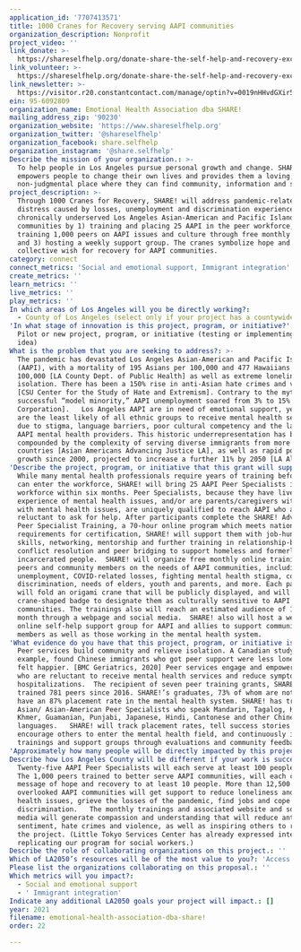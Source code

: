 ```yaml
---
application_id: '7707413571'
title: 1000 Cranes for Recovery serving AAPI communities
organization_description: Nonprofit
project_video: ''
link_donate: >-
  https://shareselfhelp.org/donate-share-the-self-help-and-recovery-exchange/ways-to-give/
link_volunteer: >-
  https://shareselfhelp.org/donate-share-the-self-help-and-recovery-exchange/time-share-the-self-help-and-recovery-exchange/
link_newsletter: >-
  https://visitor.r20.constantcontact.com/manage/optin?v=0019nHHvdGXir5TYZLqnTEGpfmBgQfcZp9-1zVY9QdWatVCgbIKUJpdP3pAVA_2-Zv-GEMw4GTIR3jc3tZguPn_RoIt4d2OKt-b7Y_b2Eze48U%3D
ein: 95-6092809
organization_name: Emotional Health Association dba SHARE!
mailing_address_zip: '90230'
organization_website: 'https://www.shareselfhelp.org'
organization_twitter: '@shareselfhelp'
organization_facebook: share.selfhelp
organization_instagram: '@share.selfhelp'
Describe the mission of your organization.: >-
  To help people in Los Angeles pursue personal growth and change. SHARE!
  empowers people to change their own lives and provides them a loving, safe,
  non-judgmental place where they can find community, information and support. 
project_description: >-
  Through 1000 Cranes for Recovery, SHARE! will address pandemic-related
  distress caused by losses, unemployment and discrimination experienced by
  chronically underserved Los Angeles Asian-American and Pacific Islander
  communities by 1) training and placing 25 AAPI in the peer workforce, and 2)
  training 1,000 peers on AAPI issues and culture through free monthly webinars
  and 3) hosting a weekly support group. The cranes symbolize hope and a
  collective wish for recovery for AAPI communities.
category: connect
connect_metrics: 'Social and emotional support, Immigrant integration'
create_metrics: ''
learn_metrics: ''
live_metrics: ''
play_metrics: ''
In which areas of Los Angeles will you be directly working?:
  - County of Los Angeles (select only if your project has a countywide benefit)
'In what stage of innovation is this project, program, or initiative?': >-
  Pilot or new project, program, or initiative (testing or implementing a new
  idea)
What is the problem that you are seeking to address?: >-
  The pandemic has devastated Los Angeles Asian-American and Pacific Islanders
  (AAPI), with a mortality of 195 Asians per 100,000 and 477 Hawaiians per
  100,000 [LA County Dept. of Public Health] as well as extreme loneliness and
  isolation. There has been a 150% rise in anti-Asian hate crimes and violence
  [CSU Center for the Study of Hate and Extremism]. Contrary to the myth of the
  successful “model minority,” AAPI unemployment soared from 3% to 15% [Rand
  Corporation].   Los Angeles AAPI are in need of emotional support, yet they
  are the least likely of all ethnic groups to receive mental health services,
  due to stigma, language barriers, poor cultural competency and the lack of
  AAPI mental health providers. This historic underrepresentation has been
  compounded by the complexity of serving diverse immigrants from more than 26
  countries [Asian Americans Advancing Justice LA], as well as rapid population
  growth since 2000, projected to increase a further 11% by 2050 [LA Almanac]. 
'Describe the project, program, or initiative that this grant will support to address the problem identified.': >-
  While many mental health professionals require years of training before they
  can enter the workforce, SHARE! will bring 25 AAPI Peer Specialists into the
  workforce within six months. Peer Specialists, because they have lived
  experience of mental health issues, and/or are parents/caregivers with a child
  with mental health issues, are uniquely qualified to reach AAPI who are
  reluctant to ask for help. After participants complete the SHARE! Advanced
  Peer Specialist Training, a 70-hour online program which meets national
  requirements for certification, SHARE! will support them with job-hunting
  skills, networking, mentorship and further training in relationship-building,
  conflict resolution and peer bridging to support homeless and formerly
  incarcerated people.  SHARE! will organize free monthly online trainings for
  peers and community members on the needs of AAPI communities, including
  unemployment, COVID-related losses, fighting mental health stigma, coping with
  discrimination, needs of elders, youth and parents, and more. Each participant
  will fold an origami crane that will be publicly displayed, and will earn a
  crane-shaped badge to designate them as culturally sensitive to AAPI
  communities. The trainings also will reach an estimated audience of 1,500 a
  month through a webpage and social media.  SHARE! also will host a weekly
  online self-help support group for AAPI and allies to support community
  members as well as those working in the mental health system. 
'What evidence do you have that this project, program, or initiative is or will be successful, and how will you define and measure success?': >-
  Peer services build community and relieve isolation. A Canadian study, for
  example, found Chinese immigrants who got peer support were less lonely and
  felt happier. [BMC Geriatrics, 2020] Peer services engage and empower people
  who are reluctant to receive mental health services and reduce symptoms and
  hospitalizations.  The recipient of seven peer training grants, SHARE! has
  trained 781 peers since 2016. SHARE!’s graduates, 73% of whom are not white,
  have an 87% placement rate in the mental health system. SHARE! has trained 42
  Asian/ Asian-American Peer Specialists who speak Mandarin, Tagalog, Korean,
  Khmer, Guamanian, Punjabi, Japanese, Hindi, Cantonese and other Chinese
  languages.   SHARE! will track placement rates, tell success stories to
  encourage others to enter the mental health field, and continuously improve
  trainings and support groups through evaluations and community feedback. 
'Approximately how many people will be directly impacted by this project, program, or initiative?': '1025'
Describe how Los Angeles County will be different if your work is successful.: >-
  Twenty-five AAPI Peer Specialists will each serve at least 100 people a year.
  The 1,000 peers trained to better serve AAPI communities, will each carry the
  message of hope and recovery to at least 10 people. More than 12,500 people in
  overlooked AAPI communities will get support to reduce loneliness and mental
  health issues, grieve the losses of the pandemic, find jobs and cope with
  discrimination.   The monthly trainings and associated website and social
  media will generate compassion and understanding that will reduce anti-Asian
  sentiment, hate crimes and violence, as well as inspiring others to replicate
  the project. (Little Tokyo Services Center has already expressed interest in
  replicating our program for social workers.) 
Describe the role of collaborating organizations on this project.: ''
Which of LA2050’s resources will be of the most value to you?: 'Access to the LA2050 community,Communications support'
Please list the organizations collaborating on this proposal.: ''
Which metrics will you impact?:
  - Social and emotional support
  - ' Immigrant integration'
Indicate any additional LA2050 goals your project will impact.: []
year: 2021
filename: emotional-health-association-dba-share!
order: 22

---
```

